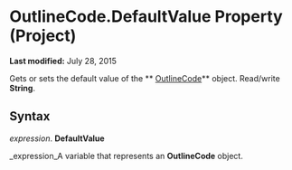 
# OutlineCode.DefaultValue Property (Project)

 **Last modified:** July 28, 2015

Gets or sets the default value of the  ** [OutlineCode](8f75bdd3-ed5b-ed0f-9c3c-85af3a21580c.md)** object. Read/write **String**.

## Syntax

 _expression_. **DefaultValue**

 _expression_A variable that represents an  **OutlineCode** object.

